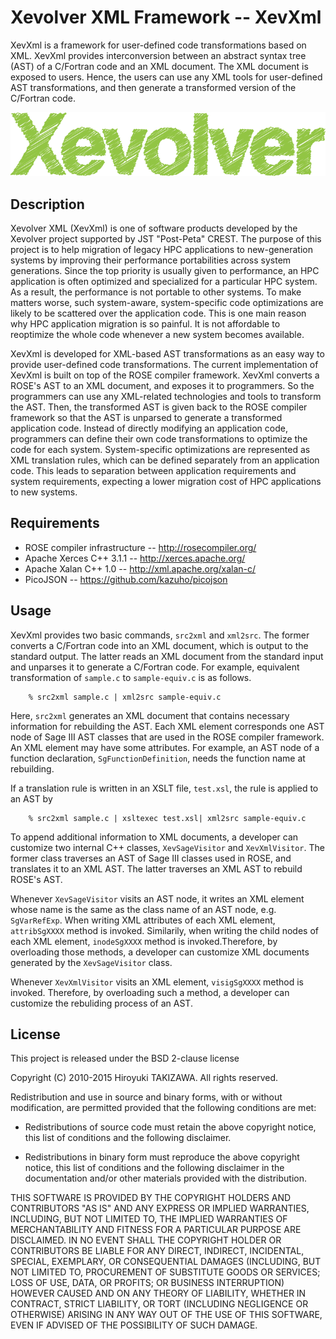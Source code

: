 Xevolver XML Framework -- XevXml
=================================

XevXml is a framework for user-defined code transformations based on
XML. XevXml provides interconversion between an abstract syntax tree
(AST) of a C/Fortran code and an XML document. The XML document is
exposed to users. Hence, the users can use any XML tools for
user-defined AST transformations, and then generate a transformed
version of the C/Fortran code.

![Xevolver Logo](./Xevolver_logo.png "Xevolver")

Description
------------
  Xevolver XML (XevXml) is one of software products developed by the
Xevolver project supported by JST "Post-Peta" CREST.  The purpose of
this project is to help migration of legacy HPC applications to
new-generation systems by improving their performance portabilities
across system generations.  Since the top priority is usually given to
performance, an HPC application is often optimized and specialized for
a particular HPC system.  As a result, the performance is not portable
to other systems.  To make matters worse, such system-aware,
system-specific code optimizations are likely to be scattered over the
application code. This is one main reason why HPC application
migration is so painful. It is not affordable to reoptimize the whole
code whenever a new system becomes available.

XevXml is developed for XML-based AST transformations as an easy way
to provide user-defined code transformations.  The current
implementation of XevXml is built on top of the ROSE compiler
framework. XevXml converts a ROSE's AST to an XML document, and
exposes it to programmers. So the programmers can use any XML-related
technologies and tools to transform the AST. Then, the transformed AST
is given back to the ROSE compiler framework so that the AST is
unparsed to generate a transformed application code.  Instead of
directly modifying an application code, programmers can define their
own code transformations to optimize the code for each system.
System-specific optimizations are represented as XML translation
rules, which can be defined separately from an application code.  This
leads to separation between application requirements and system
requirements, expecting a lower migration cost of HPC applications to
new systems.

Requirements
------------

* ROSE compiler infrastructure -- http://rosecompiler.org/
* Apache Xerces C++ 3.1.1 -- http://xerces.apache.org/
* Apache Xalan C++ 1.0 -- http://xml.apache.org/xalan-c/
* PicoJSON -- https://github.com/kazuho/picojson

Usage
-----

 XevXml provides two basic commands, `src2xml` and `xml2src`. The
former converts a C/Fortran code into an XML document, which is output
to the standard output. The latter reads an XML document from the
standard input and unparses it to generate a C/Fortran code. For
example, equivalent transformation of `sample.c` to `sample-equiv.c`
is as follows.

```
    % src2xml sample.c | xml2src sample-equiv.c
```

Here, `src2xml` generates an XML document that contains necessary
information for rebuilding the AST. Each XML element corresponds one
AST node of Sage III AST classes that are used in the ROSE compiler
framework. An XML element may have some attributes. For example, an
AST node of a function declaration, `SgFunctionDefinition`, needs the
function name at rebuilding.

If a translation rule is written in an XSLT file, `test.xsl`, the rule
is applied to an AST by

```
    % src2xml sample.c | xsltexec test.xsl| xml2src sample-equiv.c
```

To append additional information to XML documents, a developer can
customize two internal C++ classes, `XevSageVisitor` and
`XevXmlVisitor`. The former class traverses an AST of Sage III classes
used in ROSE, and translates it to an XML AST. The latter traverses an
XML AST to rebuild ROSE's AST.

Whenever `XevSageVisitor` visits an AST node, it writes an XML element
whose name is the same as the class name of an AST node,
e.g. `SgVarRefExp`. When writing XML attributes of each XML element,
`attribSgXXXX` method is invoked. Similarily, when writing the child
nodes of each XML element, `inodeSgXXXX` method is invoked.Therefore,
by overloading those methods, a developer can customize XML documents
generated by the `XevSageVisitor` class.

Whenever `XevXmlVisitor` visits an XML element, `visigSgXXXX` method
is invoked. Therefore, by overloading such a method, a developer can
customize the rebuliding process of an AST.


License
-------
This project is released under the BSD 2-clause license

Copyright (C) 2010-2015 Hiroyuki TAKIZAWA. All rights reserved.

Redistribution and use in source and binary forms, with or without
modification, are permitted provided that the following conditions are
met:


 - Redistributions of source code must retain the above copyright
   notice, this list of conditions and the following disclaimer.

 - Redistributions in binary form must reproduce the above copyright
   notice, this list of conditions and the following disclaimer in
   the documentation and/or other materials provided with the
   distribution.

THIS SOFTWARE IS PROVIDED BY THE COPYRIGHT HOLDERS AND CONTRIBUTORS
"AS IS" AND ANY EXPRESS OR IMPLIED WARRANTIES, INCLUDING, BUT NOT
LIMITED TO, THE IMPLIED WARRANTIES OF MERCHANTABILITY AND FITNESS FOR
A PARTICULAR PURPOSE ARE DISCLAIMED. IN NO EVENT SHALL THE COPYRIGHT
HOLDER OR CONTRIBUTORS BE LIABLE FOR ANY DIRECT, INDIRECT, INCIDENTAL,
SPECIAL, EXEMPLARY, OR CONSEQUENTIAL DAMAGES (INCLUDING, BUT NOT
LIMITED TO, PROCUREMENT OF SUBSTITUTE GOODS OR SERVICES; LOSS OF USE,
DATA, OR PROFITS; OR BUSINESS INTERRUPTION) HOWEVER CAUSED AND ON ANY
THEORY OF LIABILITY, WHETHER IN CONTRACT, STRICT LIABILITY, OR TORT
(INCLUDING NEGLIGENCE OR OTHERWISE) ARISING IN ANY WAY OUT OF THE USE
OF THIS SOFTWARE, EVEN IF ADVISED OF THE POSSIBILITY OF SUCH DAMAGE.
